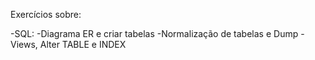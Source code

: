 Exercícios sobre: 

-SQL: 
    -Diagrama ER e criar tabelas
    -Normalização de tabelas e Dump
    -Views, Alter TABLE e INDEX